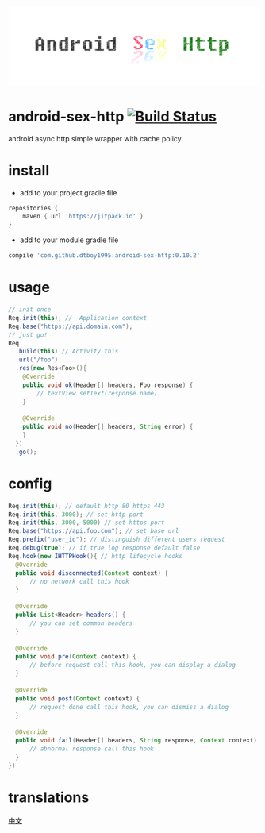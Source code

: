 # ![android-sex-http](static/icon.png)

# android-sex-http [![Build Status](https://travis-ci.org/dtboy1995/android-sex-http.svg?branch=master)](https://travis-ci.org/dtboy1995/android-sex-http)
android async http simple wrapper with cache policy

# install
- add to your project gradle file

```gradle
repositories {
    maven { url 'https://jitpack.io' }
}
```
- add to your module gradle file

```gradle
compile 'com.github.dtboy1995:android-sex-http:0.10.2'
```

# usage
```java
// init once
Req.init(this); //  Application context
Req.base("https://api.domain.com");
// just go!
Req
  .build(this) // Activity this
  .url("/foo")
  .res(new Res<Foo>(){
    @Override
    public void ok(Header[] headers, Foo response) {
        // textView.setText(response.name)
    }

    @Override
    public void no(Header[] headers, String error) {
    }
  })
  .go();
```

# config
```java
Req.init(this); // default http 80 https 443
Req.init(this, 3000); // set http port
Req.init(this, 3000, 5000) // set https port
Req.base("https://api.foo.com"); // set base url
Req.prefix("user_id"); // distinguish different users request
Req.debug(true); // if true log response default false
Req.hook(new IHTTPHook(){ // http lifecycle hooks
  @Override
  public void disconnected(Context context) {
      // no network call this hook
  }

  @Override
  public List<Header> headers() {
      // you can set common headers
  }

  @Override
  public void pre(Context context) {
      // before request call this hook, you can display a dialog
  }

  @Override
  public void post(Context context) {
      // request done call this hook, you can dismiss a dialog
  }

  @Override
  public void fail(Header[] headers, String response, Context context) {
      // abnormal response call this hook
  }
})
```

# translations
[中文](README_CN.md)
